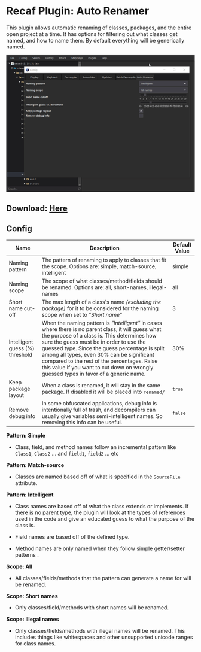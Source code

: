 # Recaf Plugin: Auto Renamer

This plugin allows automatic renaming of classes, packages, and the entire open project at a time. It has options for filtering out what classes get named, and how to name them. By default everything will be generically named. 

![demo](demo.gif)

## Download: [Here](https://github.com/Recaf-Plugins/Auto-Renamer/releases)

## Config

| Name                            | Description                                                  | Default Value |
| ------------------------------- | ------------------------------------------------------------ | ------------- |
| Naming pattern                  | The pattern of renaming to apply to classes that fit the scope. Options are: simple, match-source, intelligent | simple        |
| Naming scope                    | The scope of what classes/method/fields should be renamed. Options are: all, short-names, illegal-names | all           |
| Short name cut-off              | The max length of a class's name _(excluding the package)_ for it to be considered for the naming scope when set to _"Short name"_ | 3             |
| Intelligent guess (%) threshold | When the naming pattern is _"Intelligent"_ in cases where there is no parent class, it will guess what the purpose of a class is. This determines how sure the guess must be in order to use the guessed type. Since the guess percentage is split among all types, even 30% can be significant compared to the rest of the percentages. Raise this value if you want to cut down on wrongly guessed types in favor of a generic name. | 30%           |
| Keep package layout             | When a class is renamed, it will stay in the same package. If disabled it will be placed into `renamed/` | `true`        |
| Remove debug info               | In some obfuscated applications, debug info is intentionally full of trash, and decompilers can usually give variables semi-intelligent names. So removing this info can be useful. | `false`       |

**Pattern: Simple** 

- Class, field, and method names follow an incremental pattern like `Class1`, `Class2` ... and `field1`, `field2` ... etc

**Pattern: Match-source**

- Classes are named based off of what is specified in the `SourceFile` attribute.

**Pattern: Intelligent**

- Class names are based off of what the class extends or implements. If there is no parent type, the plugin will look at the types of references used in the code and give an educated guess to what the purpose of the class is. 

- Field names are based off of the defined type.
- Method names are only named when they follow simple getter/setter patterns .

**Scope: All**

- All classes/fields/methods that the pattern can generate a name for will be renamed.

**Scope: Short names**

* Only classes/field/methods with short names will be renamed.

**Scope: Illegal names**

* Only classes/fields/methods with illegal names will be renamed. This includes things like whitespaces and other unsupported unicode ranges for class names.
